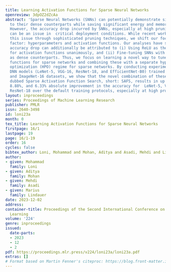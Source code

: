 ```yaml
---
title: Learning Activation Functions for Sparse Neural Networks
openreview: 3dpOZ2dZcAa
abstract: 'Sparse Neural Networks (SNNs) can potentially demonstrate similar performance
  to their dense counterparts while saving significant energy and memory at inference.
  However, the accuracy drop incurred by SNNs, especially at high pruning ratios,
  can be an issue in  critical deployment conditions. While recent works mitigate
  this issue through sophisticated pruning techniques, we shift our focus to an overlooked
  factor: hyperparameters and activation functions. Our analyses have shown that the
  accuracy drop can additionally be attributed to (i) Using ReLU as the default choice
  for activation functions unanimously, and (ii) Fine-tuning SNNs with the same hyperparameters
  as dense counterparts. Thus, we focus on learning a novel way to tune activation
  functions for sparse networks and combining these with a separate hyperparameter
  optimization (HPO) regime for sparse networks. By conducting experiments on popular
  DNN models (LeNet-5, VGG-16, ResNet-18, and EfficientNet-B0) trained on MNIST, CIFAR-10,
  and ImageNet-16 datasets, we show that the novel combination of these two approaches,
  dubbed Sparse Activation Function Search, short: SAFS, results in up to 15.53%,
  8.88%, and 6.33% absolute improvement in the accuracy for  LeNet-5, VGG-16, and
  ResNet-18 over the default training protocols, especially at high pruning ratios.'
layout: inproceedings
series: Proceedings of Machine Learning Research
publisher: PMLR
issn: 2640-3498
id: loni23a
month: 0
tex_title: Learning Activation Functions for Sparse Neural Networks
firstpage: 16/1
lastpage: 19
page: 16/1-19
order: 16
cycles: false
bibtex_author: Loni, Mohammad and Mohan, Aditya and Asadi, Mehdi and Lindauer, Marius
author:
- given: Mohammad
  family: Loni
- given: Aditya
  family: Mohan
- given: Mehdi
  family: Asadi
- given: Marius
  family: Lindauer
date: 2023-12-02
address:
container-title: Proceedings of the Second International Conference on Automated Machine
  Learning
volume: '224'
genre: inproceedings
issued:
  date-parts:
  - 2023
  - 12
  - 2
pdf: https://proceedings.mlr.press/v224/loni23a/loni23a.pdf
extras: []
# Format based on Martin Fenner's citeproc: https://blog.front-matter.io/posts/citeproc-yaml-for-bibliographies/
---
```

